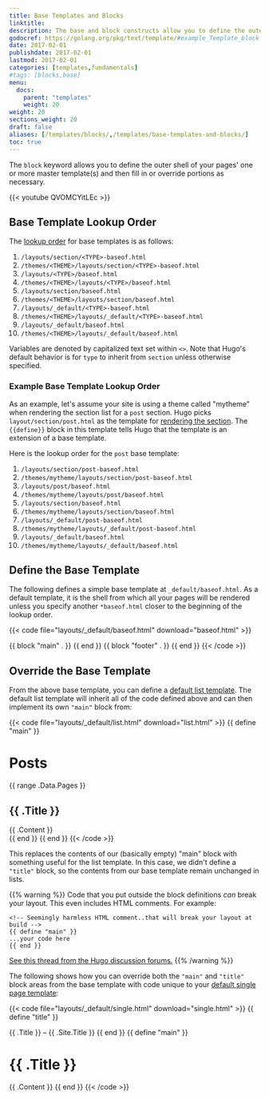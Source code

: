 ```yaml
---
title: Base Templates and Blocks
linktitle:
description: The base and block constructs allow you to define the outer shell of your master templates (i.e., the chrome of the page).
godocref: https://golang.org/pkg/text/template/#example_Template_block
date: 2017-02-01
publishdate: 2017-02-01
lastmod: 2017-02-01
categories: [templates,fundamentals]
#tags: [blocks,base]
menu:
  docs:
    parent: "templates"
    weight: 20
weight: 20
sections_weight: 20
draft: false
aliases: [/templates/blocks/,/templates/base-templates-and-blocks/]
toc: true
---
```


The `block` keyword allows you to define the outer shell of your pages' one or more master template(s) and then fill in or override portions as necessary.

{{< youtube QVOMCYitLEc >}}

## Base Template Lookup Order

The [lookup order][lookup] for base templates is as follows:

1. `/layouts/section/<TYPE>-baseof.html`
2. `/themes/<THEME>/layouts/section/<TYPE>-baseof.html`
3. `/layouts/<TYPE>/baseof.html`
4. `/themes/<THEME>/layouts/<TYPE>/baseof.html`
5. `/layouts/section/baseof.html`
6. `/themes/<THEME>/layouts/section/baseof.html`
7. `/layouts/_default/<TYPE>-baseof.html`
8. `/themes/<THEME>/layouts/_default/<TYPE>-baseof.html`
9. `/layouts/_default/baseof.html`
10. `/themes/<THEME>/layouts/_default/baseof.html`

Variables are denoted by capitalized text set within `<>`. Note that Hugo's default behavior is for `type` to inherit from `section` unless otherwise specified.

### Example Base Template Lookup Order

As an example, let's assume your site is using a theme called "mytheme" when rendering the section list for a `post` section. Hugo picks `layout/section/post.html` as the template for [rendering the section][]. The `{{define}}` block in this template tells Hugo that the template is an extension of a base template.

Here is the lookup order for the `post` base template:

1. `/layouts/section/post-baseof.html`
2. `/themes/mytheme/layouts/section/post-baseof.html`
3. `/layouts/post/baseof.html`
4. `/themes/mytheme/layouts/post/baseof.html`
5. `/layouts/section/baseof.html`
6. `/themes/mytheme/layouts/section/baseof.html`
7. `/layouts/_default/post-baseof.html`
8. `/themes/mytheme/layouts/_default/post-baseof.html`
9. `/layouts/_default/baseof.html`
10. `/themes/mytheme/layouts/_default/baseof.html`

## Define the Base Template

The following defines a simple base template at `_default/baseof.html`. As a default template, it is the shell from which all your pages will be rendered unless you specify another `*baseof.html` closer to the beginning of the lookup order.

{{< code file="layouts/_default/baseof.html" download="baseof.html" >}}
<!DOCTYPE html>
<html>
  <head>
    <meta charset="utf-8">
    <title>{{ block "title" . }}
      <!-- Blocks may include default content. -->
      {{ .Site.Title }}
    {{ end }}</title>
  </head>
  <body>
    <!-- Code that all your templates share, like a header -->
    {{ block "main" . }}
      <!-- The part of the page that begins to differ between templates -->
    {{ end }}
    {{ block "footer" . }}
    <!-- More shared code, perhaps a footer but that can be overridden if need be in  -->
    {{ end }}
  </body>
</html>
{{< /code >}}

## Override the Base Template

From the above base template, you can define a [default list template][hugolists]. The default list template will inherit all of the code defined above and can then implement its own `"main"` block from:

{{< code file="layouts/_default/list.html" download="list.html" >}}
{{ define "main" }}
  <h1>Posts</h1>
  {{ range .Data.Pages }}
    <article>
      <h2>{{ .Title }}</h2>
      {{ .Content }}
    </article>
  {{ end }}
{{ end }}
{{< /code >}}

This replaces the contents of our (basically empty) "main" block with something useful for the list template. In this case, we didn't define a `"title"` block, so the contents from our base template remain unchanged in lists.

{{% warning %}}
Code that you put outside the block definitions *can* break your layout. This even includes HTML comments. For example:

```
<!-- Seemingly harmless HTML comment..that will break your layout at build -->
{{ define "main" }}
...your code here
{{ end }}
```
[See this thread from the Hugo discussion forums.](https://discourse.gohugo.io/t/baseof-html-block-templates-and-list-types-results-in-empty-pages/5612/6)
{{% /warning %}}

The following shows how you can override both the `"main"` and `"title"` block areas from the base template with code unique to your [default single page template][singletemplate]:

{{< code file="layouts/_default/single.html" download="single.html" >}}
{{ define "title" }}
  <!-- This will override the default value set in baseof.html; i.e., "{{.Site.Title}}" in the original example-->
  {{ .Title }} &ndash; {{ .Site.Title }}
{{ end }}
{{ define "main" }}
  <h1>{{ .Title }}</h1>
  {{ .Content }}
{{ end }}
{{< /code >}}

[hugolists]: /templates/lists
[lookup]: /templates/lookup-order/
[rendering the section]: /templates/section-templates/
[singletemplate]: /templates/single-page-templates/
